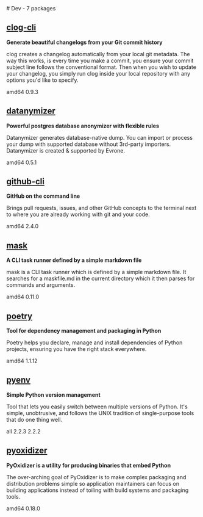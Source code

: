 <!-- dev.start --># Dev - 7 packages


## [clog-cli](https://github.com/clog-tool/clog-cli)

__Generate beautiful changelogs from your Git commit history__

 clog creates a changelog automatically from your local git metadata. The way
 this works, is every time you make a commit, you ensure your commit subject
 line follows the conventional format. Then when you wish to update your
 changelog, you simply run clog inside your local repository with any options
 you'd like to specify.


<div><span class="badge arch">amd64</span> <span class="badge version">0.9.3</span></div>


## [datanymizer](https://github.com/datanymizer/datanymizer)

__Powerful postgres database anonymizer with flexible rules__

 Datanymizer generates database-native dump. You can import or process your dump
 with supported database without 3rd-party importers.
 Datanymizer is created & supported by Evrone.


<div><span class="badge arch">amd64</span> <span class="badge version">0.5.1</span></div>


## [github-cli](https://github.com/cli/cli)

__GitHub on the command line__

 Brings pull requests, issues, and other GitHub concepts to the terminal next to
 where you are already working with git and your code.


<div><span class="badge arch">amd64</span> <span class="badge version">2.4.0</span></div>


## [mask](https://github.com/jakedeichert/mask)

__A CLI task runner defined by a simple markdown file__

 mask is a CLI task runner which is defined by a simple markdown file. It
 searches for a maskfile.md in the current directory which it then parses for
 commands and arguments.


<div><span class="badge arch">amd64</span> <span class="badge version">0.11.0</span></div>


## [poetry](https://python-poetry.org)

__Tool for dependency management and packaging in Python__

 Poetry helps you declare, manage and install dependencies of Python projects,
 ensuring you have the right stack everywhere.


<div><span class="badge arch">amd64</span> <span class="badge version">1.1.12</span></div>


## [pyenv](https://github.com/pyenv/pyenv)

__Simple Python version management__

 Tool that lets you easily switch between multiple versions of Python. It's
 simple, unobtrusive, and follows the UNIX tradition of single-purpose tools
 that do one thing well.


<div><span class="badge arch">all</span> <span class="badge version">2.2.3</span> <span class="badge version">2.2.2</span></div>


## [pyoxidizer](https://pyoxidizer.readthedocs.io/en/latest/index.html)

__PyOxidizer is a utility for producing binaries that embed Python__

 The over-arching goal of PyOxidizer is to make complex packaging and
 distribution problems simple so application maintainers can focus on building
 applications instead of toiling with build systems and packaging tools.


<div><span class="badge arch">amd64</span> <span class="badge version">0.18.0</span></div>

<!-- dev.end -->

